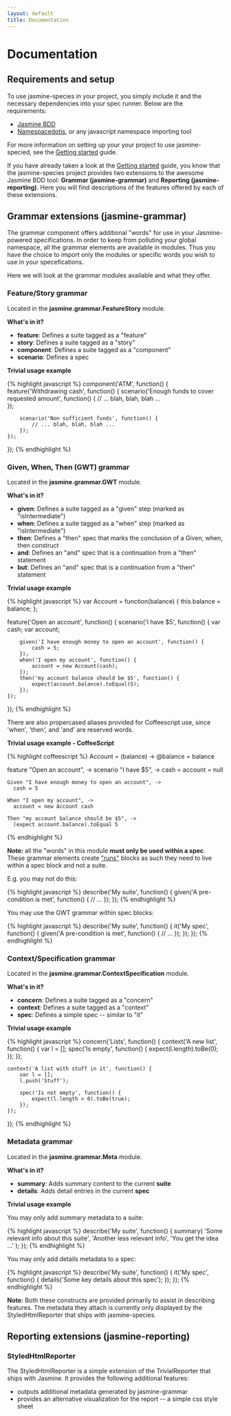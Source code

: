```yaml
---
layout: default
title: Documentation
---
```


# Documentation

## Requirements and setup

To use jasmine-species in your project, you simply include it and the 
necessary dependencies into your spec runner. Below are the requirements:

* [Jasmine BDD](http://pivotal.github.com/jasmine/)
* [Namespacedotjs](https://github.com/smith/namespacedotjs), 
or any javascript namespace importing tool

For more information on setting up your your project to use jasmine-specied, 
see the [Getting started](index.html) guide.

If you have already taken a look at the [Getting started](index.html) guide, 
you know that the jasmine-species project provides two extensions to the 
awesome Jasmine BDD tool: **Grammar (jasmine-grammar)** and 
**Reporting (jasmine-reporting)**. 
Here you will find descriptions of the features offered by each of these
extensions.


## Grammar extensions (jasmine-grammar)

The grammar component offers additional "words" for use in your 
Jasmine-powered specifications. In order to keep from polluting your global 
namespace, all the grammar elements are available in modules. Thus you have 
the choice to import only the modules or specific words you wish to use in 
your specefications. 

Here we will look at the grammar modules available and what they offer.


### Feature/Story grammar

Located in the **jasmine.grammar.FeatureStory** module.

**What's in it?**

* **feature**: Defines a suite tagged as a "feature"
* **story**: Defines a suite tagged as a "story"
* **component**: Defines a suite tagged as a "component"
* **scenario**: Defines a spec

**Trivial usage example**

{% highlight javascript %}
component('ATM', function() {
    feature('Withdrawing cash', function() {
        scenario('Enough funds to cover requested amount', function() {
            // ... blah, blah, blah ...    
        });
        
        scenario('Non sufficient funds', function() {
            // ... blah, blah, blah ...    
        });
    });
});
{% endhighlight %}


### Given, When, Then (GWT) grammar

Located in the **jasmine.grammar.GWT** module.

**What's in it?**

* **given**: Defines a suite tagged as a "given" step (marked as "isIntermediate")
* **when**: Defines a suite tagged as a "when" step (marked as "isIntermediate")
* **then**: Defines a "then" spec that marks the conclusion of a Given, when, then construct
* **and**: Defines an "and" spec that is a continuation from a "then" statement
* **but**: Defines an "and" spec that is a continuation from a "then" statement

**Trivial usage example**

{% highlight javascript %}
var Account = function(balance) {
    this.balance = balance;
};

feature('Open an account', function() {
    scenario('I have $5', function() {
        var cash; 
        var account;
        
        given('I have enough money to open an account', function() {
            cash = 5;
        });
        when('I open my account', function() {
            account = new Account(cash);
        });
        then('my account balance should be $5', function() {
            expect(account.balance).toEqual(5);
        });
    });
});
{% endhighlight %}


There are also propercased aliases provided for Coffeescript use, since
'when', 'then', and 'and' are reserved words.

**Trivial usage example - CoffeeScript**

{% highlight coffeescript %}
Account = (balance) ->
  @balance = balance

feature "Open an account", ->
  scenario "I have $5", ->
    cash = account = null
    
    Given "I have enough money to open an account", ->
      cash = 5

    When "I open my account", ->
      account = new Account cash

    Then "my account balance should be $5", ->
      (expect account.balance).toEqual 5
{% endhighlight %}


**Note:** all the "words" in this module **must only be used within a spec**. 
These grammar elements create ["runs"](http://pivotal.github.com/jasmine/async.html) 
blocks as such they need to live within a spec block and not a suite. 

E.g. you may not do this:

{% highlight javascript %}
describe('My suite', function() {
    given('A pre-condition is met', function() {
        // ...
    });
});
{% endhighlight %}

You may use the GWT grammar within spec blocks:

{% highlight javascript %}
describe('My suite', function() {
    it('My spec', function() {
        given('A pre-condition is met', function() {
            // ...
        });
    });
});
{% endhighlight %}


### Context/Specification grammar

Located in the **jasmine.grammar.ContextSpecification** module.

**What's in it?**

* **concern**: Defines a suite tagged as a "concern"
* **context**: Defines a suite tagged as a "context"
* **spec**: Defines a simple spec -- similar to "it"

**Trivial usage example**

{% highlight javascript %}
concern('Lists', function() {
    context('A new list', function() {
        var l = [];
        spec('Is empty', function() {
            expect(l.length).toBe(0);
        });
    });
    
    context('A list with stuff in it', function() {
        var l = [];
        l.push('Stuff');
        
        spec('Is not empty', function() {
            expect(l.length > 0).toBe(true);
        });
    });
});
{% endhighlight %}


### Metadata grammar

Located in the **jasmine.grammar.Meta** module.

**What's in it?**

* **summary**: Adds summary content to the current **suite**
* **details**: Adds detail entries in the current **spec**

**Trivial usage example**

You may only add summary metadata to a suite:

{% highlight javascript %}
describe('My suite', function() {
    summary(
        'Some relevant info about this suite',
        'Another less relevant info',
        'You get the idea ...'
    );
});
{% endhighlight %}

You may only add details metadata to a spec:

{% highlight javascript %}
describe('My suite', function() {
    it('My spec', function() {
        details('Some key details about this spec');
    });
});
{% endhighlight %}

**Note:** Both these constructs are provided primarily to assist 
in describing features. The metadata they attach is currently only 
displayed by the StyledHtmlReporter that ships with jasmine-species.


## Reporting extensions (jasmine-reporting)

### StyledHtmlReporter

The StyledHtmlReporter is a simple extension of the TrivialReporter 
that ships with Jasmine. It provides the following additional features:

* outputs additional metadata generated by jasmine-grammar
* provides an alternative visualization for the report -- a simple css style sheet
